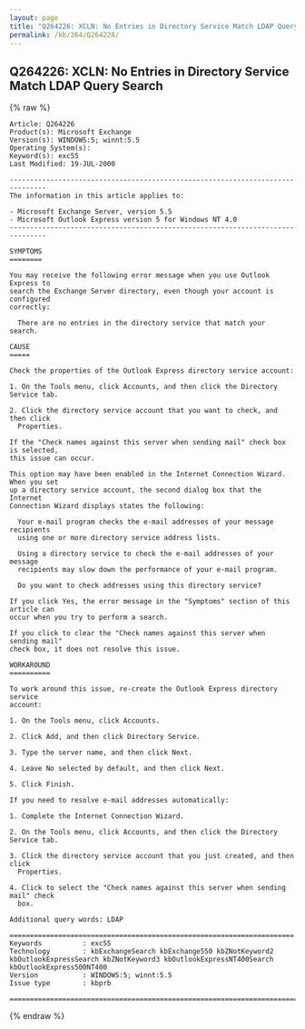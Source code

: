 ```yaml
---
layout: page
title: "Q264226: XCLN: No Entries in Directory Service Match LDAP Query Search"
permalink: /kb/264/Q264226/
---
```


## Q264226: XCLN: No Entries in Directory Service Match LDAP Query Search

{% raw %}

	Article: Q264226
	Product(s): Microsoft Exchange
	Version(s): WINDOWS:5; winnt:5.5
	Operating System(s): 
	Keyword(s): exc55
	Last Modified: 19-JUL-2000
	
	-------------------------------------------------------------------------------
	The information in this article applies to:
	
	- Microsoft Exchange Server, version 5.5 
	- Microsoft Outlook Express version 5 for Windows NT 4.0 
	-------------------------------------------------------------------------------
	
	SYMPTOMS
	========
	
	You may receive the following error message when you use Outlook Express to
	search the Exchange Server directory, even though your account is configured
	correctly:
	
	  There are no entries in the directory service that match your search.
	
	CAUSE
	=====
	
	Check the properties of the Outlook Express directory service account:
	
	1. On the Tools menu, click Accounts, and then click the Directory Service tab.
	
	2. Click the directory service account that you want to check, and then click
	  Properties.
	
	If the "Check names against this server when sending mail" check box is selected,
	this issue can occur.
	
	This option may have been enabled in the Internet Connection Wizard. When you set
	up a directory service account, the second dialog box that the Internet
	Connection Wizard displays states the following:
	
	  Your e-mail program checks the e-mail addresses of your message recipients
	  using one or more directory service address lists.
	
	  Using a directory service to check the e-mail addresses of your message
	  recipients may slow down the performance of your e-mail program.
	
	  Do you want to check addresses using this directory service?
	
	If you click Yes, the error message in the "Symptoms" section of this article can
	occur when you try to perform a search.
	
	If you click to clear the "Check names against this server when sending mail"
	check box, it does not resolve this issue.
	
	WORKAROUND
	==========
	
	To work around this issue, re-create the Outlook Express directory service
	account:
	
	1. On the Tools menu, click Accounts.
	
	2. Click Add, and then click Directory Service.
	
	3. Type the server name, and then click Next.
	
	4. Leave No selected by default, and then click Next.
	
	5. Click Finish.
	
	If you need to resolve e-mail addresses automatically:
	
	1. Complete the Internet Connection Wizard.
	
	2. On the Tools menu, click Accounts, and then click the Directory Service tab.
	
	3. Click the directory service account that you just created, and then click
	  Properties.
	
	4. Click to select the "Check names against this server when sending mail" check
	  box.
	
	Additional query words: LDAP
	
	======================================================================
	Keywords          : exc55 
	Technology        : kbExchangeSearch kbExchange550 kbZNotKeyword2 kbOutlookExpressSearch kbZNotKeyword3 kbOutlookExpressNT400Search kbOutlookExpress500NT400
	Version           : WINDOWS:5; winnt:5.5
	Issue type        : kbprb
	
	=============================================================================
	

{% endraw %}

